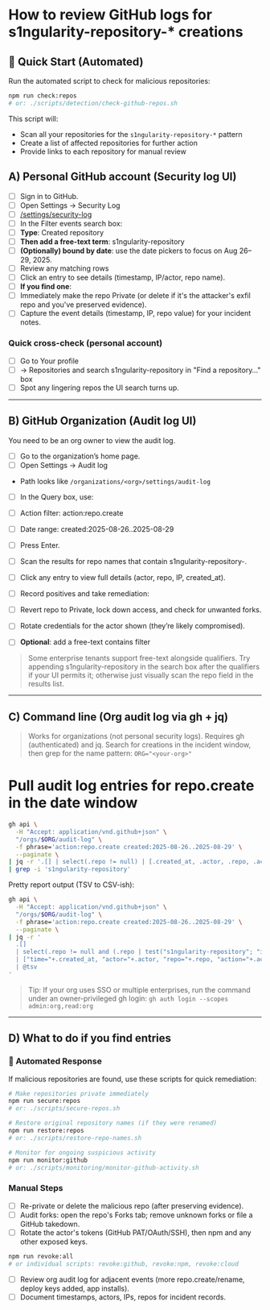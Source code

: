 # How to review GitHub logs for s1ngularity-repository-* creations

## 🚀 Quick Start (Automated)
Run the automated script to check for malicious repositories:
```bash
npm run check:repos
# or: ./scripts/detection/check-github-repos.sh
```

This script will:
- Scan all your repositories for the `s1ngularity-repository-*` pattern
- Create a list of affected repositories for further action
- Provide links to each repository for manual review

## A) Personal GitHub account (Security log UI)
- [ ] Sign in to GitHub.
- [ ]	Open Settings → Security Log
  - [ ]	[/settings/security-log](https://github.com/settings/security-log)
- [ ]	In the Filter events search box:
  - [ ] **Type**: Created repository
  - [ ] **Then add a free-text term**: s1ngularity-repository
  - [ ] **(Optionally) bound by date**: use the date pickers to focus on Aug 26–29, 2025.
- [ ]	Review any matching rows
  - [ ]	Click an entry to see details (timestamp, IP/actor, repo name).
- [ ]	**If you find one**:
  - [ ]	Immediately make the repo Private (or delete if it's the attacker's exfil repo and you've preserved evidence).
  - [ ]	Capture the event details (timestamp, IP, repo value) for your incident notes.

### Quick cross-check (personal account)
- [ ]	Go to Your profile
- [ ]	→ Repositories and search s1ngularity-repository in "Find a repository…" box
- [ ]	Spot any lingering repos the UI search turns up.

---

## B) GitHub Organization (Audit log UI)

You need to be an org owner to view the audit log.

- [ ]	Go to the organization’s home page.
- [ ]	Open Settings → Audit log
  - Path looks like `/organizations/<org>/settings/audit-log`
- [ ]	In the Query box, use:
  - [ ]	Action filter: action:repo.create
  - [ ]	Date range: created:2025-08-26..2025-08-29
  - [ ]	Press Enter.
- [ ]	Scan the results for repo names that contain s1ngularity-repository-.
  - [ ]	Click any entry to view full details (actor, repo, IP, created_at).
- [ ]	Record positives and take remediation:
  - [ ]	Revert repo to Private, lock down access, and check for unwanted forks.
  - [ ]	Rotate credentials for the actor shown (they’re likely compromised).

- [ ] **Optional**: add a free-text contains filter

> Some enterprise tenants support free-text alongside qualifiers. Try appending s1ngularity-repository in the search box after the qualifiers if your UI permits it; otherwise just visually scan the repo field in the results list.

---

## C) Command line (Org audit log via gh + jq)

> Works for organizations (not personal security logs). Requires gh (authenticated) and jq. Search for creations in the incident window, then grep for the name pattern: `ORG="<your-org>"`

# Pull audit log entries for repo.create in the date window

```bash
gh api \
  -H "Accept: application/vnd.github+json" \
  "/orgs/$ORG/audit-log" \
  -f phrase='action:repo.create created:2025-08-26..2025-08-29' \
  --paginate \
| jq -r '.[] | select(.repo != null) | [.created_at, .actor, .repo, .action] | @tsv' \
| grep -i 's1ngularity-repository'
```
Pretty report output (TSV to CSV-ish):

```bash
gh api \
  -H "Accept: application/vnd.github+json" \
  "/orgs/$ORG/audit-log" \
  -f phrase='action:repo.create created:2025-08-26..2025-08-29' \
  --paginate \
| jq -r '
  .[] 
  | select(.repo != null and (.repo | test("s1ngularity-repository"; "i")))
  | ["time="+.created_at, "actor="+.actor, "repo="+.repo, "action="+.action]
  | @tsv
'
```

> Tip: If your org uses SSO or multiple enterprises, run the command under an owner-privileged gh login: `gh auth login --scopes admin:org,read:org`

---

## D) What to do if you find entries
### 🚀 Automated Response
If malicious repositories are found, use these scripts for quick remediation:

```bash
# Make repositories private immediately
npm run secure:repos
# or: ./scripts/secure-repos.sh

# Restore original repository names (if they were renamed)
npm run restore:repos
# or: ./scripts/restore-repo-names.sh

# Monitor for ongoing suspicious activity
npm run monitor:github
# or: ./scripts/monitoring/monitor-github-activity.sh
```

### Manual Steps
- [ ]	Re-private or delete the malicious repo (after preserving evidence).
- [ ]	Audit forks: open the repo's Forks tab; remove unknown forks or file a GitHub takedown.
- [ ]	Rotate the actor's tokens (GitHub PAT/OAuth/SSH), then npm and any other exposed keys.
  ```bash
  npm run revoke:all
  # or individual scripts: revoke:github, revoke:npm, revoke:cloud
  ```
- [ ]	Review org audit log for adjacent events (more repo.create/rename, deploy keys added, app installs).
- [ ]	Document timestamps, actors, IPs, repos for incident records.
